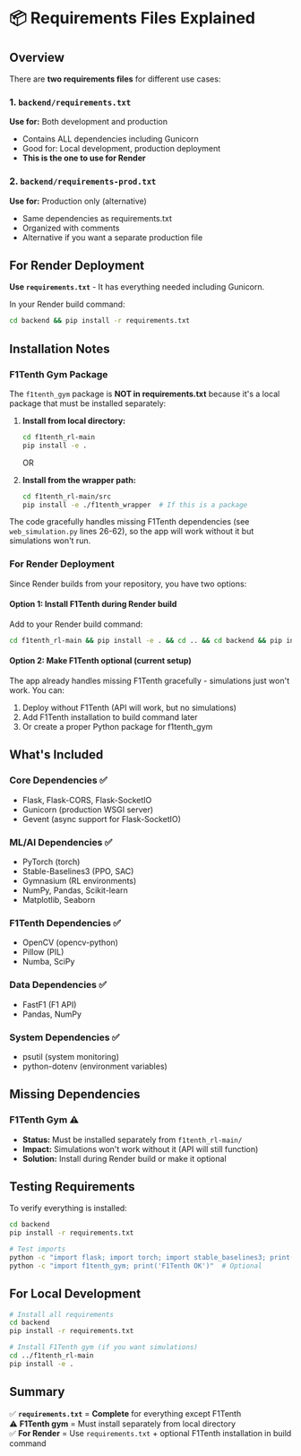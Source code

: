 # 📦 Requirements Files Explained

## Overview

There are **two requirements files** for different use cases:

### 1. `backend/requirements.txt` 
**Use for:** Both development and production
- Contains ALL dependencies including Gunicorn
- Good for: Local development, production deployment
- **This is the one to use for Render**

### 2. `backend/requirements-prod.txt`
**Use for:** Production only (alternative)
- Same dependencies as requirements.txt
- Organized with comments
- Alternative if you want a separate production file

## For Render Deployment

**Use `requirements.txt`** - It has everything needed including Gunicorn.

In your Render build command:
```bash
cd backend && pip install -r requirements.txt
```

## Installation Notes

### F1Tenth Gym Package

The `f1tenth_gym` package is **NOT in requirements.txt** because it's a local package that must be installed separately:

1. **Install from local directory:**
   ```bash
   cd f1tenth_rl-main
   pip install -e .
   ```
   
   OR

2. **Install from the wrapper path:**
   ```bash
   cd f1tenth_rl-main/src
   pip install -e ./f1tenth_wrapper  # If this is a package
   ```

The code gracefully handles missing F1Tenth dependencies (see `web_simulation.py` lines 26-62), so the app will work without it but simulations won't run.

### For Render Deployment

Since Render builds from your repository, you have two options:

#### Option 1: Install F1Tenth during Render build
Add to your Render build command:
```bash
cd f1tenth_rl-main && pip install -e . && cd .. && cd backend && pip install -r requirements.txt
```

#### Option 2: Make F1Tenth optional (current setup)
The app already handles missing F1Tenth gracefully - simulations just won't work. You can:
1. Deploy without F1Tenth (API will work, but no simulations)
2. Add F1Tenth installation to build command later
3. Or create a proper Python package for f1tenth_gym

## What's Included

### Core Dependencies ✅
- Flask, Flask-CORS, Flask-SocketIO
- Gunicorn (production WSGI server)
- Gevent (async support for Flask-SocketIO)

### ML/AI Dependencies ✅
- PyTorch (torch)
- Stable-Baselines3 (PPO, SAC)
- Gymnasium (RL environments)
- NumPy, Pandas, Scikit-learn
- Matplotlib, Seaborn

### F1Tenth Dependencies ✅
- OpenCV (opencv-python)
- Pillow (PIL)
- Numba, SciPy

### Data Dependencies ✅
- FastF1 (F1 API)
- Pandas, NumPy

### System Dependencies ✅
- psutil (system monitoring)
- python-dotenv (environment variables)

## Missing Dependencies

### F1Tenth Gym ⚠️
- **Status:** Must be installed separately from `f1tenth_rl-main/`
- **Impact:** Simulations won't work without it (API will still function)
- **Solution:** Install during Render build or make it optional

## Testing Requirements

To verify everything is installed:
```bash
cd backend
pip install -r requirements.txt

# Test imports
python -c "import flask; import torch; import stable_baselines3; print('Core dependencies OK')"
python -c "import f1tenth_gym; print('F1Tenth OK')"  # Optional
```

## For Local Development

```bash
# Install all requirements
cd backend
pip install -r requirements.txt

# Install F1Tenth gym (if you want simulations)
cd ../f1tenth_rl-main
pip install -e .
```

## Summary

✅ **`requirements.txt`** = **Complete** for everything except F1Tenth  
⚠️ **F1Tenth gym** = Must install separately from local directory  
✅ **For Render** = Use `requirements.txt` + optional F1Tenth installation in build command


